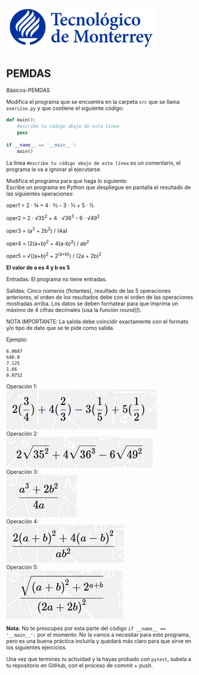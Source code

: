 ![Tec de Monterrey](../../images/logotecmty.png)

# PEMDAS
Básicos-PEMDAS

Modifica el programa que se encuentra en la carpeta `src` que se llama `exercise.py` y que contiene el siguiente código:

```python
def main():
    #escribe tu código abajo de esta línea
    pass

if __name__ == '__main__':
    main()
```

La línea `#escribe tu código abajo de esta línea` es un comentario, el programa la va a ignorar al ejecutarse.

Modifica el programa para que haga lo siguiente:
<br>
Escribe un programa en Python que despliegue en pantalla el resultado de las siguientes operaciones:
<p>oper1 = 2 · &frac34; + 4 · &frac23; - 3 · &frac15; + 5 · &frac12;</p>
<p>oper2 = 2 · <span>&#8730;</span>35<sup>2</sup> + 4 · <span>&#8730;</span>36<sup>3</sup> - 6 · <span>&#8730;</span>49<sup>2</sup></p>
<p>oper3 = (a<sup>3</sup> + 2b<sup>2</sup>) / (4a)</p>
<p>oper4 = (2(a+b)<sup>2</sup> + 4(a-b)<sup>2</sup>) / ab<sup>2</sup></p>
<p>oper5 =  <span>&#8730;</span>((a+b)<sup>2</sup> + 2<sup>(a+b)</sup>) / (2a + 2b)<sup>2</sup></p>

<b>El valor de a es 4 y b es 5</b>

Entradas:
El programa no tiene entradas.

Salidas: 
Cinco números (flotantes), resultado de las 5 operaciones anteriores, el orden de los resultados debe con el orden de las operaciones mostradas arriba. Los datos se deben formatear para que imprima un máximo de 4 cifras decimales (usa la función <i>round()</i>).

NOTA IMPORTANTE: La salida debe coincidir exactamente con el formato y/o tipo de dato que se te pide como salida.

Ejemplo:
```
6.0667
640.0
7.125
1.66
0.0752
```
Operación 1:<br>
![Oper1](/images/oper1.png)<br>
Operación 2:<br>
![Oper1](/images/oper2.png)<br>
Operación 3:<br>
![Oper1](/images/oper3.png)<br>
Operación 4:<br>
![Oper1](/images/oper4.png)<br>
Operación 5:<br>
![Oper1](/images/oper5.png)

**Nota:** No te preocupes por esta parte del código `if __name__ == '__main__':` por el momento. No la vamos a necesitar para este programa, pero es una buena práctica incluirla y quedará más claro para que sirve en los siguientes ejercicios.

Una vez que termines tu actividad y la hayas probado con `pytest`, subela a tu repositorio en GitHub, con el proceso de commit + push.
